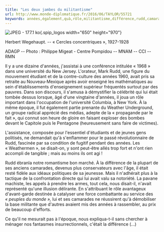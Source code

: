 ```yaml
---
title: "Les deux jambes du militantisme"
url: http://www.monde-diplomatique.fr/2016/06/TAYLOR/55721
keywords: années,également,quà,rôle,militantisme,différence,rudd,camarades,époque,jambes,dannées,étudiant
---
```

![JPEG - 177.1 ko](local/cache-vignettes/L650xH970/IMGDPL06-03-a3359.jpg?1511990258){.spip_logos width="650" height="970"}

Herbert Wegehaupt. -- « Cercles concentriques », 1927-1928

ADAGP -- Photo : Philippe Migeat - Centre Pompidou -- MNAM -- CCI -- RMN

Il y a une dizaine d'années, j'assistai à une conférence intitulée « 1968 » dans une université du New Jersey. L'orateur, Mark Rudd, une figure du mouvement étudiant et de la contre-culture des années 1960, avait pris sa retraite au Nouveau-Mexique après avoir enseigné les mathématiques au sein d'établissements d'enseignement supérieur fréquentés surtout par des pauvres. Dans son discours, il s'amusa à démystifier la célébrité qui lui était tombée dessus lorsque, âgé d'une vingtaine d'années, il joua un rôle important dans l'occupation de l'université Columbia, à New York. À la même époque, il fut également partie prenante du Weather Underground, un groupe radical apprécié des médias, adepte de la « propagande par le fait », qui connut son heure de gloire en faisant exploser des bombes devant le Capitole puis le Pentagone (heureusement sans faire de victimes).

L'assistance, composée pour l'essentiel d'étudiants et de jeunes gens politisés, ne demandait qu'à s'enflammer pour le passé révolutionnaire de Rudd, fascinée par sa condition de fugitif pendant des années. Les « Weathermen », se disait-on, y sont peut-être allés trop fort et n'ont rien accompli de tangible ; mais au moins ils ont agi !

Rudd ébranla notre romantisme bon marché. À la différence de la plupart de ses anciens camarades, devenus plus conservateurs avec l'âge, il était resté fidèle aux idéaux politiques de sa jeunesse. Mais il n'adhérait plus à la tactique de la confrontation directe qui lui avait valu sa notoriété. La pavane machiste, les appels à prendre les armes, tout cela, nous disait-il, n'avait représenté qu'une illusion délirante. En s'attribuant le rôle avantageux d'avant-garde destinée à catalyser une force combattante au service des *« peuples du monde »,* lui et ses camarades ne réussirent qu'à démobiliser la base militante que d'autres avaient mis des années à rassembler, au prix de beaucoup d'efforts.

Ce qu'il ne mesurait pas à l'époque, nous expliqua-t-il sans chercher à ménager nos fantasmes insurrectionnels, c'était la différence (\...)
